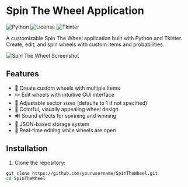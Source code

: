 # Spin The Wheel Application

![Python](https://img.shields.io/badge/Python-3.6%2B-blue.svg)
![License](https://img.shields.io/badge/License-MIT-green.svg)
![Tkinter](https://img.shields.io/badge/GUI-Tkinter-orange.svg)

A customizable Spin The Wheel application built with Python and Tkinter. Create, edit, and spin wheels with custom items and probabilities.

![Spin The Wheel Screenshot](assets/screenshot.png)

## Features

- 🎡 Create custom wheels with multiple items
- ✏️ Edit wheels with intuitive GUI interface
- 🎯 Adjustable sector sizes (defaults to 1 if not specified)
- 🎨 Colorful, visually appealing wheel design
- 🔊 Sound effects for spinning and winning
- 💾 JSON-based storage system
- 🔄 Real-time editing while wheels are open

## Installation

1. Clone the repository:
```bash
git clone https://github.com/yourusername/SpinTheWheel.git
cd SpinTheWheel

